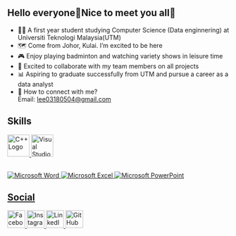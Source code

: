 ## Hello everyone🤗Nice to meet you all🙌

- 👩‍💻 A first year student studying Computer Science (Data enginnering) at Universiti Teknologi Malaysia(UTM)
- 🗺️ Come from Johor, Kulai. I’m excited to be here
- 🎮 Enjoy playing badminton and watching variety shows in leisure time
- 👯 Excited to collaborate with my team members on all projects
- 📊 Aspiring to graduate successfully from UTM and pursue a career as a data analyst
- 🔗 How to connect with me? <br>
  Email: lee03180504@gmail.com
 

## Skills
<a href="https://en.wikipedia.org/wiki/C%2B%2B" target="_blank">
    <img src="https://upload.wikimedia.org/wikipedia/commons/1/18/ISO_C%2B%2B_Logo.svg" alt="C++ Logo" width="50">
</a>
<a href="https://code.visualstudio.com/" target="_blank">
    <img src="https://upload.wikimedia.org/wikipedia/commons/9/9a/Visual_Studio_Code_1.35_icon.svg" alt="Visual Studio Code Logo" width="50">
<br>
<br>
 
![Microsoft Word](https://img.shields.io/badge/Microsoft%20Word-2B579A?style=flat-square&logo=microsoft-word&logoColor=white)
![Microsoft Excel](https://img.shields.io/badge/Microsoft%20Excel-217346?style=flat-square&logo=microsoft-excel&logoColor=white)
![Microsoft PowerPoint](https://img.shields.io/badge/Microsoft%20PowerPoint-B7472A?style=flat-square&logo=microsoft-powerpoint&logoColor=white)


## Social
<a href="https://www.facebook.com/jia.yee.92123?mibextid=JRoKGi" target="_blank">
    <img src="https://upload.wikimedia.org/wikipedia/commons/5/51/Facebook_f_logo_%282019%29.svg" alt="Facebook" width="40">
</a>
<a href="https://www.instagram.com/yee0201jia/profilecard/?igsh=bXZzdGVsazk3cWNl" target="_blank">
    <img src="https://upload.wikimedia.org/wikipedia/commons/a/a5/Instagram_icon.png" alt="Instagram" width="40">
</a>
<a href="https://www.linkedin.com/in/lee-jia-yee-19859b33a" target="_blank">
    <img src="https://upload.wikimedia.org/wikipedia/commons/e/e9/Linkedin_icon.svg" alt="LinkedIn" width="40">
</a>
<a href="https://github.com/JiaYee201" target="_blank">
    <img src="https://upload.wikimedia.org/wikipedia/commons/9/91/Octicons-mark-github.svg" alt="GitHub" width="40">
</a>


